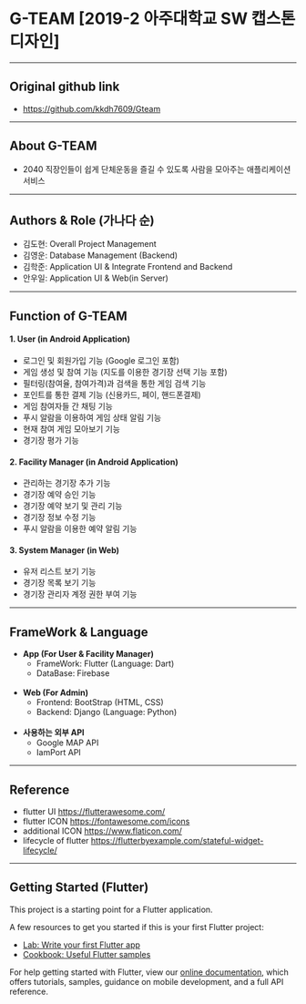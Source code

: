 # G-TEAM [2019-2 아주대학교 SW 캡스톤디자인]
---------------------------------------
## Original github link
- https://github.com/kkdh7609/Gteam
---------------------------------------
## About G-TEAM
- 2040 직장인들이 쉽게 단체운동을 즐길 수 있도록 사람을 모아주는 애플리케이션 서비스
---------------------------------------
## Authors & Role (가나다 순)
- 김도현: Overall Project Management
- 김영운: Database Management (Backend)
- 김학준: Application UI & Integrate Frontend and Backend
- 안우일: Application UI & Web(in Server)
---------------------------------------
## Function of G-TEAM
#### 1. User (in Android Application)
- 로그인 및 회원가입 기능 (Google 로그인 포함)
- 게임 생성 및 참여 기능 (지도를 이용한 경기장 선택 기능 포함)
- 필터링(참여율, 참여가격)과 검색을 통한 게임 검색 기능
- 포인트를 통한 결제 기능 (신용카드, 페이, 핸드폰결제) 
- 게임 참여자들 간 채팅 기능 
- 푸시 알람을 이용하여 게임 상태 알림 기능
- 현재 참여 게임 모아보기 기능
- 경기장 평가 기능

#### 2. Facility Manager (in Android Application)
- 관리하는 경기장 추가 기능
- 경기장 예약 승인 기능  
- 경기장 예약 보기 및 관리 기능
- 경기장 정보 수정 기능
- 푸시 알람을 이용한 예약 알림 기능

#### 3. System Manager (in Web)
- 유저 리스트 보기 기능
- 경기장 목록 보기 기능
- 경기장 관리자 계정 권한 부여 기능
---------------------------------------
## FrameWork & Language
- **App (For User & Facility Manager)**
  - FrameWork: Flutter (Language: Dart)
  - DataBase: Firebase
  <br><br>
- **Web (For Admin)**
  - Frontend: BootStrap (HTML, CSS)
  - Backend: Django (Language: Python)
  <br><br>
- **사용하는 외부 API**
  - Google MAP API
  - IamPort API
---------------------------------------
## Reference
- flutter UI      <https://flutterawesome.com/> 
- flutter ICON    <https://fontawesome.com/icons>  
- additional ICON <https://www.flaticon.com/> 
- lifecycle of flutter <https://flutterbyexample.com/stateful-widget-lifecycle/>
---------------------------------------
## Getting Started (Flutter)

This project is a starting point for a Flutter application.

A few resources to get you started if this is your first Flutter project:

- [Lab: Write your first Flutter app](https://flutter.dev/docs/get-started/codelab)
- [Cookbook: Useful Flutter samples](https://flutter.dev/docs/cookbook)

For help getting started with Flutter, view our
[online documentation](https://flutter.dev/docs), which offers tutorials,
samples, guidance on mobile development, and a full API reference.

